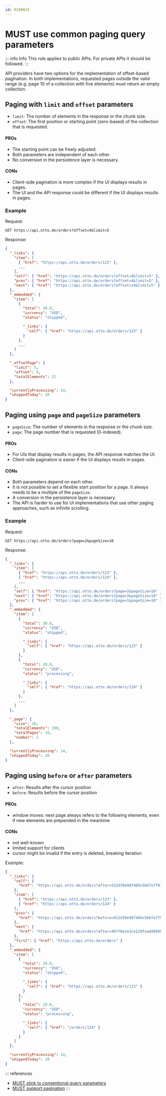 ```yaml
---
id: R100024
---
```


# MUST use common paging query parameters

::: info Info
This rule applies to public APIs. For private APIs it should be followed.
:::

API providers have two options for the implementation of offset-based pagination.
In both implementations, requested pages outside the valid range (e.g. page 10 of a collection with five elements) must return an empty collection.

## Paging with `limit` and `offset` parameters

- `limit`: The number of elements in the response or the chunk size.
- `offset`: The first position or starting point (zero-based) of the collection that is requested.

#### PROs

- The starting point can be freely adjusted.
- Both parameters are independent of each other.
- No conversion in the persistence layer is necessary.

#### CONs

- Client-side pagination is more complex if the UI displays results in pages.
- The UI and the API response could be different if the UI displays results in pages.

### Example

Request:

```http request
GET https://api.otto.de/orders?offset=9&limit=5
```

Response:

```json
{
  "_links": {
    "item": [
      { "href": "https://api.otto.de/orders/123" },
      ...
    ],
    "self": { "href": "https://api.otto.de/orders?offset=9&limit=5" },
    "prev": { "href": "https://api.otto.de/orders?offset=4&limit=5" },
    "next": { "href": "https://api.otto.de/orders?offset=14&limit=5" }
  },
  "_embedded": {
    "item": [
      {
        "total": 30.0,
        "currency": "USD",
        "status": "shipped",

        "_links": {
          "self": { "href": "https://api.otto.de/orders/123" }
        }
      },
      ...
    ]
  },

  "_offsetPage": {
    "limit": 5,
    "offset": 9,
    "totalElements": 22
  },

  "currentlyProcessing": 14,
  "shippedToday": 20
}
```

## Paging using `page` and `pageSize` parameters

- `pageSize`: The number of elements in the response or the chunk size.
- `page`: The page number that is requested (0-indexed).

#### PROs

- For UIs that display results in pages, the API response matches the UI.
- Client-side pagination is easier if the UI displays results in pages.

#### CONs

- Both parameters depend on each other.
- It is not possible to set a flexible start position for a page. It always needs to be a multiple of the `pageSize`.
- A conversion in the persistence layer is necessary.
- The API is harder to use for UI implementations that use other paging approaches, such as infinite scrolling.

### Example

Request:

```http request
GET https://api.otto.de/orders?page=2&pageSize=10
```

Response:

```json
{
  "_links": {
    "item": [
      { "href": "https://api.otto.de/orders/123" },
      { "href": "https://api.otto.de/orders/124" },
      ...
    ],
    "self": { "href": "https://api.otto.de/orders?page=2&pageSize=10" },
    "next": { "href": "https://api.otto.de/orders?page=3&pageSize=10" },
    "prev": { "href": "https://api.otto.de/orders?page=1&pageSize=10" }
  },
  "_embedded": {
    "item": [
      {
        "total": 30.0,
        "currency": "USD",
        "status": "shipped",

        "_links": {
          "self": { "href": "https://api.otto.de/orders/123" }
        }
      },
      {
        "total": 20.0,
        "currency": "USD",
        "status": "processing",

        "_links": {
          "self": { "href": "https://api.otto.de/orders/124" }
        }
      },
      ...
    ]
  },

  "_page": {
    "size": 10,
    "totalElements": 100,
    "totalPages": 10,
    "number": 2
  },

  "currentlyProcessing": 14,
  "shippedToday": 20
}
```

## Paging using `before` or `after` parameters

- `after`: Results after the cursor position
- `before`: Results before the cursor position

#### PROs

- window moves: next page always refers to the following elements, even if new elements are prepended in the meantime

#### CONs

- not well-known
- limited support for clients
- cursor might be invalid if the entry is deleted, breaking iteration

Example:

```json
{
  "_links": {
    "self": {
      "href": "https://api.otto.de/orders?after=532d39e987409c5b6fe7f913c9e568af"
    },
    "item": [
      { "href": "https://api.otto.de/orders/123" },
      { "href": "https://api.otto.de/orders/124" }
    ],
    "prev": {
      "href": "https://api.otto.de/orders?before=911d39e987409c5b6fe7f913c9e568ca"
    },
    "next": {
      "href": "https://api.otto.de/orders?after=40770e2e3ce129faadd08663fa434c33"
    },
    "first": { "href": "https://api.otto.de/orders" }
  },
  "_embedded": {
    "item": [
      {
        "total": 30.0,
        "currency": "USD",
        "status": "shipped",

        "_links": {
          "self": { "href": "https://api.otto.de/orders/123" }
        }
      },
      {
        "total": 20.0,
        "currency": "USD",
        "status": "processing",

        "_links": {
          "self": { "href": "/orders/124" }
        }
      }
    ]
  },

  "currentlyProcessing": 14,
  "shippedToday": 20
}
```

::: references

- [MUST stick to conventional query parameters](../../naming-conventions/rules/must-stick-to-conventional-query-parameters.md)
- [MUST support pagination](./must-support-pagination-for-collection-resources.md)
  :::
